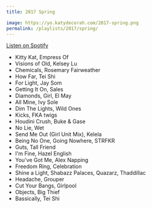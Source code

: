 ```yaml
---
title: 2017 Spring

image: https://yo.katydecorah.com/2017-spring.png
permalink: /playlists/2017/spring/
---
```


[Listen on Spotify](https://open.spotify.com/user/katydecorah/playlist/4LNU5TSzPNJ7nlVyR518sk)

- Kitty Kat, Empress Of
- Visions of Old, Kelsey Lu
- Chemicals, Rosemary Fairweather
- How Far, Tei Shi
- For Light, Jay Som
- Getting It On, Sales
- Diamonds, Girl, El May
- All Mine, Ivy Sole
- Dim The Lights, Wild Ones
- Kicks, FKA twigs
- Houdini Crush, Buke & Gase
- No Lie, Wet
- Send Me Out (Girl Unit Mix), Kelela
- Being No One, Going Nowhere, STRFKR
- Guts, Tall Friend
- I'm Fine, Hazel English
- You've Got Me, Alex Napping
- Freedom Ring, Celebration
- Shine a Light, Shabazz Palaces, Quazarz, Thaddillac
- Headache, Grouper
- Cut Your Bangs, Girlpool
- Objects, Big Thief
- Bassically, Tei Shi
